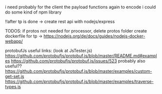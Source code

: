 i need probably for the client the payload functions again to encode i could do some kind of npm library

!!after tp is done -> create rest api with nodejs/express



TODOS:
if protos not needed for processor, delete protos folder
create dockerfile for tp ->
https://nodejs.org/de/docs/guides/nodejs-docker-webapp/



protobufJs useful links: (look at JsTester.js)
https://github.com/protobufjs/protobuf.js/blob/master/README.md#examples
https://github.com/protobufjs/protobuf.js/issues/523
probably also useful??
https://github.com/protobufjs/protobuf.js/blob/master/examples/custom-get-set.js
https://github.com/protobufjs/protobuf.js/blob/master/examples/traverse-types.js

